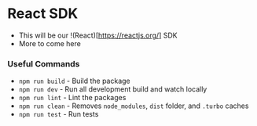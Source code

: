 # React SDK

- This will be our !(React)[https://reactjs.org/] SDK
- More to come here

### Useful Commands

- `npm run build` - Build the package
- `npm run dev` - Run all development build and watch locally
- `npm run lint` - Lint the packages
- `npm run clean` - Removes `node_modules`, `dist` folder, and `.turbo` caches
- `npm run test` - Run tests
